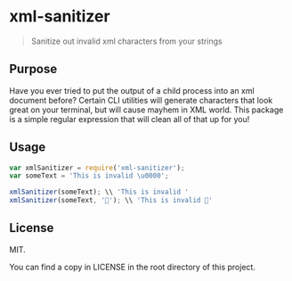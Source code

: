 # xml-sanitizer

> Sanitize out invalid xml characters from your strings

## Purpose

Have you ever tried to put the output of a child process into an xml document before? Certain CLI utilities will generate characters that look great on your terminal, but will cause mayhem in XML world. This package is a simple regular expression that will clean all of that up for you!

## Usage
```js
var xmlSanitizer = require('xml-sanitizer');
var someText = 'This is invalid \u0000';

xmlSanitizer(someText); \\ 'This is invalid '
xmlSanitizer(someText, '🎉'); \\ 'This is invalid 🎉'
```

## License

MIT.

You can find a copy in LICENSE in the root directory of this project.
